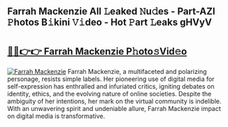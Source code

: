 ## Farrah Mackenzie All 𝙻eaked 𝙽u𝚍es - Part-AZl 𝙿hotos B𝚒kini 𝚅𝚒deo - Hot 𝙿art 𝙻eaks gHVyV

# <h2><a href="http://ld75s0a.urlbe.top/?page=Farrah+Mackenzie">🔗🔗👉👉 Farrah Mackenzie P𝚑oto𝚜Vid𝚎o</a></h2>

[![Farrah Mackenzie](https://i.imgur.com/eBuTRDB.gif)](http://ld75s0a.urlbe.top/?page=Farrah+Mackenzie)
Farrah Mackenzie, a multifaceted and polarizing personage, resists simple labels. Her pioneering use of digital media for self-expression has enthralled and infuriated critics, igniting debates on identity, ethics, and the evolving nature of online societies. Despite the ambiguity of her intentions, her mark on the virtual community is indelible. With an unwavering spirit and undeniable allure, Farrah Mackenzie impact on digital media is transformative.
